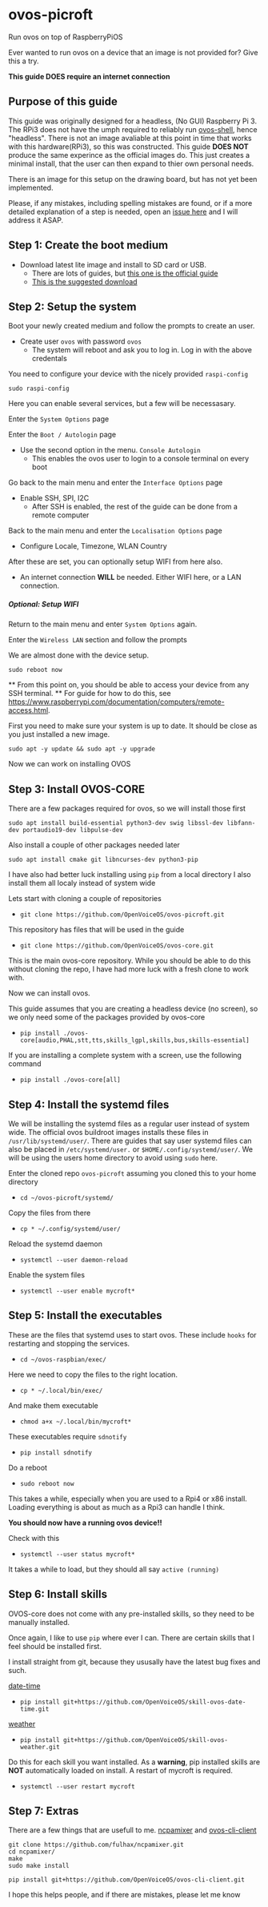 # ovos-picroft

Run ovos on top of RaspberryPiOS

Ever wanted to run ovos on a device that an image is not provided for? Give this a try.

<strong>This guide DOES require an internet connection</strong>

## Purpose of this guide

This guide was originally designed for a headless, (No GUI) Raspberry Pi 3.  The RPi3 does not have the umph required to reliably run [ovos-shell](https://github.com/OpenVoiceOS/ovos-shell), hence "headless".  There is not an image avaliable at this point in time that works with this hardware(RPi3), so this was constructed.  This guide <strong>DOES NOT</strong> produce the same experince as the official images do.  This just creates a minimal install, that the user can then expand to thier own personal needs.

There is an image for this setup on the drawing board, but has not yet been implemented.

Please, if any mistakes, including spelling mistakes are found, or if a more detailed explanation of a step is needed, open an [issue here](https://github.com/OpenVoiceOS/ovos-picroft/issues) and I will address it ASAP.

## Step 1: Create the boot medium

- Download latest lite image and install to SD card or USB.
  - There are lots of guides, but [this one is the official guide](https://www.raspberrypi.com/documentation/computers/getting-started.html)
  - [This is the suggested download](https://www.raspberrypi.com/software/operating-systems/#raspberry-pi-os-64-bit)

## Step 2: Setup the system
Boot your newly created medium and follow the prompts to create an user.
- Create user `ovos` with password `ovos`
  - The system will reboot and ask you to log in.  Log in with the above credentals

You need to configure your device with the nicely provided `raspi-config`

`sudo raspi-config`

Here you can enable several services, but a few will be necessasary.

Enter the `System Options` page

Enter the `Boot / Autologin` page
- Use the second option in the menu.  `Console Autologin`
  - This enables the ovos user to login to a console terminal on every boot

Go back to the main menu and enter the `Interface Options` page
- Enable SSH, SPI, I2C
  - After SSH is enabled, the rest of the guide can be done from a remote computer

Back to the main menu and enter the `Localisation Options` page
- Configure Locale, Timezone, WLAN Country

After these are set, you can optionally setup WIFI from here also.
- An internet connection <strong>WILL</strong> be needed.  Either WIFI here, or a LAN connection.

##### Optional: Setup WIFI
Return to the main menu and enter `System Options` again.

Enter the `Wireless LAN` section and follow the prompts

We are almost done with the device setup.

`sudo reboot now`

** From this point on, you should be able to access your device from any SSH terminal. ** For guide for how to do this, see https://www.raspberrypi.com/documentation/computers/remote-access.html.

First you need to make sure your system is up to date.  It should be close as you just installed a new image.

`sudo apt -y update && sudo apt -y upgrade`

Now we can work on installing OVOS

## Step 3: Install OVOS-CORE

There are a few packages required for ovos, so we will install those first

`sudo apt install build-essential python3-dev swig libssl-dev libfann-dev portaudio19-dev libpulse-dev`

Also install a couple of other packages needed later

`sudo apt install cmake git libncurses-dev python3-pip`

I have also had better luck installing using `pip` from a local directory
I also install them all localy instead of system wide

Lets start with cloning a couple of repositories

- `git clone https://github.com/OpenVoiceOS/ovos-picroft.git`

This repository has files that will be used in the guide

- `git clone https://github.com/OpenVoiceOS/ovos-core.git`

This is the main ovos-core repository. While you should be able to do this without cloning the repo, I have had more luck with a fresh clone to work with.

Now we can install ovos.

This guide assumes that you are creating a headless device (no screen), so we only need some of the packages provided by ovos-core
- `pip install ./ovos-core[audio,PHAL,stt,tts,skills_lgpl,skills,bus,skills-essential]`

If you are installing a complete system with a screen, use the following command
- `pip install ./ovos-core[all]`

## Step 4: Install the systemd files

We will be installing the systemd files as a regular user instead of system wide. The official ovos buildroot images installs these files in `/usr/lib/systemd/user/`. There are guides that say user systemd files can also be placed in `/etc/systemd/user.` or `$HOME/.config/systemd/user/`. We will be using the users home directory to avoid using `sudo` here.

Enter the cloned repo `ovos-picroft` assuming you cloned this to your home directory
- `cd ~/ovos-picroft/systemd/`

Copy the files from there

- `cp * ~/.config/systemd/user/`

Reload the systemd daemon

- `systemctl --user daemon-reload`

Enable the system files

- `systemctl --user enable mycroft*`

## Step 5: Install the executables

These are the files that systemd uses to start ovos.  These include `hooks` for restarting and stopping the services.
- `cd ~/ovos-raspbian/exec/`

Here we need to copy the files to the right location.
- `cp * ~/.local/bin/exec/`

And make them executable
- `chmod a+x ~/.local/bin/mycroft*`

These executables require `sdnotify`

- `pip install sdnotify`

Do a reboot

- `sudo reboot now`

This takes a while, especially when you are used to a Rpi4 or x86 install.  Loading everything is about as much as a Rpi3 can handle I think.

<strong>You should now have a running ovos device!!</strong>

Check with this

- `systemctl --user status mycroft*`

It takes a while to load, but they should all say `active (running)`

## Step 6: Install skills

OVOS-core does not come with any pre-installed skills, so they need to be manually installed.

Once again, I like to use `pip` where ever I can.  There are certain skills that I feel should be installed first.

I install straight from git, because they ususally have the latest bug fixes and such.

[date-time](https://github.com/OpenVoiceOS/skill-ovos-date-time)

- `pip install git+https://github.com/OpenVoiceOS/skill-ovos-date-time.git`

[weather](https://github.com/OpenVoiceOS/skill-ovos-weather)

- `pip install git+https://github.com/OpenVoiceOS/skill-ovos-weather.git`

Do this for each skill you want installed.  As a <strong>warning</strong>, pip installed skills are <strong>NOT</strong> automatically loaded on install.  A restart of mycroft is required.

- `systemctl --user restart mycroft`

## Step 7: Extras

There are a few things that are usefull to me.  [ncpamixer](https://github.com/fulhax/ncpamixer) and [ovos-cli-client](https://github.com/OpenVoiceOS/ovos-cli-client)

```
git clone https://github.com/fulhax/ncpamixer.git
cd ncpamixer/
make
sudo make install
```

`pip install git+https://github.com/OpenVoiceOS/ovos-cli-client.git`

I hope this helps people, and if there are mistakes, please let me know
